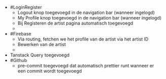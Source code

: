 - #LoginRegister
	- Logout knop toegevoegd in de navigation bar (wanneer ingelogd)
	- My Profile knop toegevoegd in de navigation bar (wanneer ingelogd)
	- Bij Registeren de artist pagina automatisch toegevoegd
	-
- #Firebase
	- Via routing, fetchen we het profile van de artist via het artist ID
	- Bewerken van de artist
	-
- Tanstack Query toegevoegd
- #Github
	- pre-commit toegevoegd dat automatisch prettier runt wanneer er een commit wordt toegevoegd